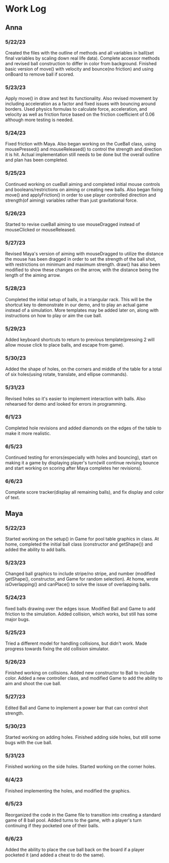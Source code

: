 # Work Log

## Anna

### 5/22/23

Created the files with the outline of methods and all variables in ball(set final variables by scaling down real life data). Complete accessor methods and revised ball construction to differ in color from background. Finished basic version of move() with velocity and bounce(no friction) and using onBoard to remove ball if scored.

### 5/23/23

Apply move() in draw and test its functionality. Also revised movement by including acceleration as a factor and fixed issues with bouncing around borders. Used physics formulas to calculate force, acceleration, and velocity as well as friction force based on the friction coefficient of 0.06 although more testing is needed.

### 5/24/23

Fixed friction with Maya. Also began working on the CueBall class, using mousePressed() and mouseReleased() to control the strength and direction it is hit. Actual implementation still needs to be done but the overall outline and plan has been completed.

### 5/25/23

Continued working on cueBall aiming and completed initial mouse controls and booleans/restrictions on aiming or creating new balls. Also began fixing move() and applyFriction() in order to use player controlled direction and strength(of aiming) variables rather than just gravitational force.

### 5/26/23

Started to revise cueBall aiming to use mouseDragged instead of mouseClicked or mouseReleased.

### 5/27/23

Revised Maya's version of aiming with mouseDragged to utilize the distance the mouse has been dragged in order to set the strength of the ball shot, with restrictions on minimum and maximum strength. draw() has also been modified to show these changes on the arrow, with the distance being the length of the aiming arrow.

### 5/28/23

Completed the initial setup of balls, in a triangular rack. This will be the shortcut key to demonstrate in our demo, and to play an actual game instead of a simulation. More templates may be added later on, along with instructions on how to play or aim the cue ball.

### 5/29/23

Added keyboard shortcuts to return to previous template(pressing 2 will allow mouse click to place balls, and escape from game).

### 5/30/23

Added the shape of holes, on the corners and middle of the table for a total of six holes(using rotate, translate, and ellipse commands).

### 5/31/23

Revised holes so it's easier to implement interaction with balls. Also rehearsed for demo and looked for errors in programming.

### 6/1/23

Completed hole revisions and added diamonds on the edges of the table to make it more realistic.

### 6/5/23

Continued testing for errors(especially with holes and bouncing), start on making it a game by displaying player's turn(will continue revising bounce and start working on scoring after Maya completes her revisions).

### 6/6/23

Complete score tracker(display all remaining balls), and fix display and color of text.

## Maya

### 5/22/23

Started working on the setup() in Game for pool table graphics in class. At home, completed the initial ball class (constructor and getShape()) and added the ability to add balls.

### 5/23/23

Changed ball graphics to include stripe/no stripe, and number (modified getShape(), constructor, and Game for random selection). At home, wrote isOverlapping() and canPlace() to solve the issue of overlapping balls.

### 5/24/23

fixed balls drawing over the edges issue. Modified Ball and Game to add friction to the simulation. Added collision, which works, but still has some major bugs.

### 5/25/23

Tried a different model for handling collisions, but didn't work. Made progress towards fixing the old collision simulator.

### 5/26/23

Finished working on collisions. Added new constructor to Ball to include color. Added a new controller class, and modified Game to add the ability to aim and shoot the cue ball.

### 5/27/23

Edited Ball and Game to implement a power bar that can control shot strength.

### 5/30/23

Started working on adding holes. Finished adding side holes, but still some bugs with the cue ball.

### 5/31/23

Finished working on the side holes. Started working on the corner holes.

### 6/4/23

Finished implementing the holes, and modified the graphics.

### 6/5/23

Reorganized the code in the Game file to transition into creating a standard game of 8 ball pool. Added turns to the game, with a player's turn continuing if they pocketed one of their balls.

### 6/6/23

Added the ability to place the cue ball back on the board if a player pocketed it (and added a cheat to do the same).
